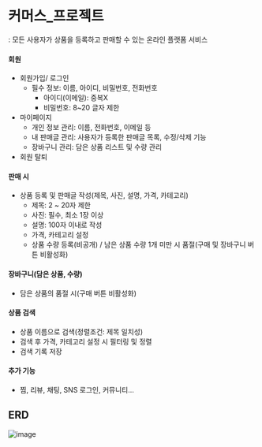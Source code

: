 # 커머스_프로젝트
: 모든 사용자가 상품을 등록하고 판매할 수 있는 온라인 플랫폼 서비스

#### 회원
  - 회원가입/ 로그인
    - 필수 정보: 이름, 아이디, 비밀번호, 전화번호
      - 아이디(이메일): 중복X
      - 비밀번호: 8~20 글자 제한
   - 마이페이지
     - 개인 정보 관리: 이름, 전화번호, 이메일 등
     - 내 판매글 관리: 사용자가 등록한 판매글 목록, 수정/삭제 기능
     - 장바구니 관리: 담은 상품 리스트 및 수량 관리
   - 회원 탈퇴

   #### 판매 시
  - 상품 등록 및 판매글 작성(제목, 사진, 설명, 가격, 카테고리)
    - 제목: 2 ~ 20자 제한
    - 사진: 필수, 최소 1장 이상
    - 설명: 100자 이내로 작성
    - 가격, 카테고리 설정
    - 상품 수량 등록(비공개) / 남은 상품 수량 1개 미만 시 품절(구매 및 장바구니 버튼 비활성화)
      
   #### 장바구니(담은 상품, 수량)
   - 담은 상품의 품절 시(구매 버튼 비활성화)
  
#### 상품 검색
  - 상품 이름으로 검색(정렬조건: 제목 일치성)
  - 검색 후 가격, 카테고리 설정 시 필터링 및 정렬
  - 검색 기록 저장

#### 추가 기능
  - 찜, 리뷰, 채팅, SNS 로그인, 커뮤니티...

## ERD
![image](https://github.com/user-attachments/assets/33315d48-cbec-451e-905b-ebb02fcf5412)



